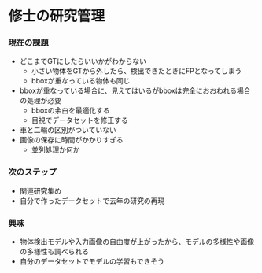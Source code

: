 # 修士の研究管理

### 現在の課題
+ どこまでGTにしたらいいかがわからない
    + 小さい物体をGTから外したら、検出できたときにFPとなってしまう
    + bboxが重なっている物体も同じ
+ bboxが重なっている場合に、見えてはいるがbboxは完全におおわれる場合の処理が必要
    + bboxの余白を最適化する
    + 目視でデータセットを修正する
+ 車と二輪の区別がついていない
+ 画像の保存に時間がかかりすぎる
    + 並列処理か何か
    

### 次のステップ
+ 関連研究集め
+ 自分で作ったデータセットで去年の研究の再現

### 興味
+ 物体検出モデルや入力画像の自由度が上がったから、モデルの多様性や画像の多様性も調べられる
+ 自分のデータセットでモデルの学習もできそう